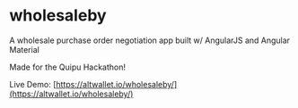 # wholesaleby
A wholesale purchase order negotiation app built w/ AngularJS and Angular Material

Made for the Quipu Hackathon! 

Live Demo: [https://altwallet.io/wholesaleby/](https://altwallet.io/wholesaleby/)
